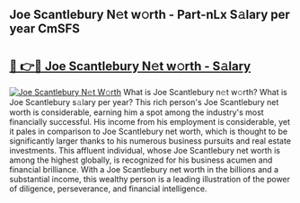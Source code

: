 ## Joe Scantlebury N𝚎t w𝚘rth - Part-nLx S𝚊lary per year CmSFS

# <h2><a href="http://gc468b.nevu.top/?p=Joe+Scantlebury">🔗 👉🔴 Joe Scantlebury N𝚎t w𝚘rth - S𝚊lary</a></h2>

[![Joe Scantlebury N𝚎t W𝚘rth](https://i.imgur.com/Oavwk0R.jpeg)](http://gc468b.nevu.top/?p=Joe+Scantlebury)
What is Joe Scantlebury n𝚎t w𝚘rth? What is Joe Scantlebury s𝚊lary per year?
This rich person's Joe Scantlebury net worth is considerable, earning him a spot among the industry's most financially successful. His income from his employment is considerable, yet it pales in comparison to Joe Scantlebury net worth, which is thought to be significantly larger thanks to his numerous business pursuits and real estate investments. This affluent individual, whose Joe Scantlebury net worth is among the highest globally, is recognized for his business acumen and financial brilliance. With a Joe Scantlebury net worth in the billions and a substantial income, this wealthy person is a leading illustration of the power of diligence, perseverance, and financial intelligence.
